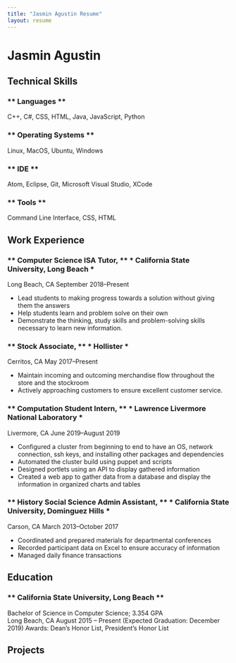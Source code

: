 ```yaml
---
title: "Jasmin Agustin Resume"
layout: resume
---
```


# Jasmin Agustin




## Technical Skills
### ** Languages **
C++, C#, CSS, HTML, Java, JavaScript, Python

### ** Operating Systems **
Linux, MacOS, Ubuntu, Windows 

### ** IDE **
Atom, Eclipse, Git, Microsoft Visual Studio, XCode

### ** Tools **
Command Line Interface, CSS, HTML




## Work Experience
### ** Computer Science ISA Tutor, ** * California State University, Long Beach * 
Long Beach, CA <span>September 2018&ndash;Present</span>
- Lead students to making progress towards a solution without giving them the answers 
- Help students learn and problem solve on their own 
- Demonstrate the thinking, study skills and problem-solving skills necessary to learn new information. 

### ** Stock Associate, ** * Hollister *
Cerritos, CA <span>May 2017&ndash;Present</span>
- Maintain incoming and outcoming merchandise flow throughout the store and the stockroom 
- Actively approaching customers to ensure excellent customer service. 
 
 ### ** Computation Student Intern, ** * Lawrence Livermore National Laboratory *
 Livermore, CA <span>June 2019&ndash;August 2019</span>
- Configured a cluster from beginning to end to have an OS, network connection, ssh keys, and installing other packages and dependencies 
- Automated the cluster build using puppet and scripts 
- Designed portlets using an API to display gathered information 
- Created a web app to gather data from a database and display the information in organized charts and tables 

 ### ** History Social Science Admin Assistant, ** * California State University, Dominguez Hills * 
 Carson, CA <span>March 2013&ndash;October 2017</span>
- Coordinated and prepared materials for departmental conferences 
- Recorded participant data on Excel to ensure accuracy of information 
- Managed daily finance transactions 




## Education

### ** California State University, Long Beach ** 
Bachelor of Science in Computer Science; 3.354 GPA  
Long Beach, CA August 2015 – Present (Expected Graduation: December 2019)
Awards: Dean’s Honor List, President’s Honor List


## Projects

